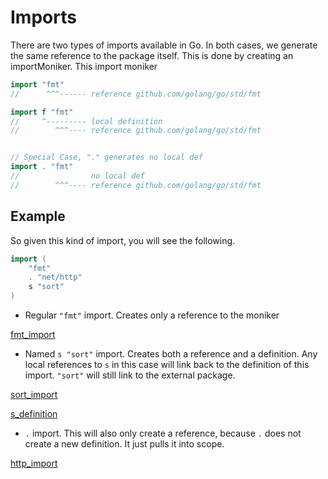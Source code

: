 # Imports

There are two types of imports available in Go. In both cases, we generate the same reference
to the package itself. This is done by creating an importMoniker. This import moniker

```go
import "fmt"
//      ^^^------ reference github.com/golang/go/std/fmt

import f "fmt"
//     ^--------- local definition
//        ^^^---- reference github.com/golang/go/std/fmt


// Special Case, "." generates no local def
import . "fmt"
//                no local def
//        ^^^---- reference github.com/golang/go/std/fmt
```

## Example

So given this kind of import, you will see the following.

```go
import (
	"fmt"
	. "net/http"
	s "sort"
)
```

- Regular `"fmt"` import. Creates only a reference to the moniker

[fmt_import](/docs/media/fmt_import.png)

- Named `s "sort"` import. Creates both a reference and a definition. Any local
references to `s` in this case will link back to the definition of this import.
`"sort"` will still link to the external package.

[sort_import](/docs/media/sort_import.png)

[s_definition](/docs/media/s_definition.png)

- `.` import. This will also only create a reference, because `.` does not
create a new definition. It just pulls it into scope.

[http_import](docs/media/http_import.png)
